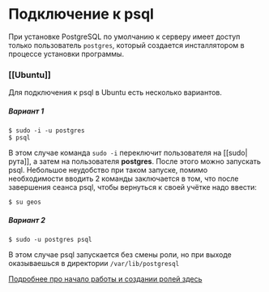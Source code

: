 # Подключение к psql
При установке PostgreSQL по умолчанию к серверу имеет доступ только пользователь `postgres`, который создается инсталлятором в процессе установки программы.

### [[Ubuntu]]
Для подключения к psql в Ubuntu есть несколько вариантов.
##### Вариант 1
```
$ sudo -i -u postgres
$ psql
```
В этом случае команда `sudo -i` переключит пользователя на [[sudo|рута]], а затем на пользователя __postgres__. После этого можно запускать psql. Небольшое неудобство при таком запуске, помимо необходимости вводить 2 команды заключается в том, что после завершения сеанса psql, чтобы вернуться к своей учётке надо ввести:
```
$ su geos
```
##### Вариант 2
```
$ sudo -u postgres psql
```
В этом случае psql запускается без смены роли, но при выходе оказываешься в директории `/var/lib/postgresql`

[Подробнее про начало работы и создании ролей здесь](https://www.digitalocean.com/community/tutorials/how-to-install-and-use-postgresql-on-ubuntu-20-04-ru)